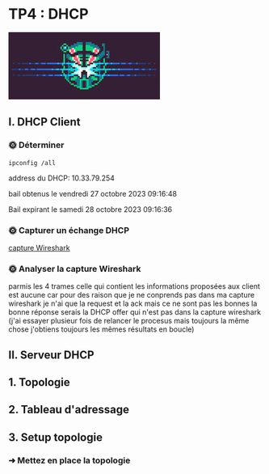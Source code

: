 # TP4 : DHCP

![Alt text](image.png)

## I. DHCP Client

### 🌞 Déterminer

```
ipconfig /all
```
address du DHCP: 10.33.79.254

bail obtenus le vendredi 27 octobre 2023 09:16:48

Bail expirant le samedi 28 octobre 2023 09:16:36

### 🌞 Capturer un échange DHCP

[capture Wireshark](./tp4_dhcp_client.pcapng)

### 🌞 Analyser la capture Wireshark

parmis les 4 trames celle qui contient les informations proposées aux client est aucune car pour des raison que je ne conprends pas dans ma capture wireshark je n'ai que la request et la ack mais ce ne sont pas les bonnes la bonne réponse serais la DHCP offer qui n'est pas dans la capture wireshark
(j'ai essayer plusieur fois de relancer le procesus mais toujours la même chose j'obtiens toujours les mêmes résultats en boucle)

## II. Serveur DHCP

## 1. Topologie

## 2. Tableau d'adressage

## 3. Setup topologie

### ➜ Mettez en place la topologie



